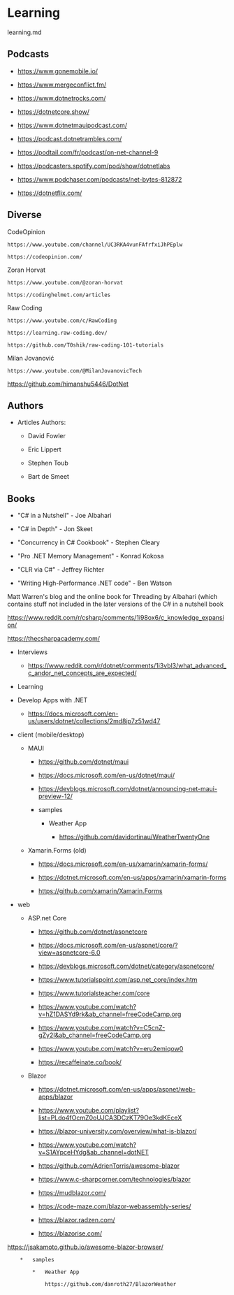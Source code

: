 # Learning

learning.md

## Podcasts

*   https://www.gonemobile.io/

*   https://www.mergeconflict.fm/

*   https://www.dotnetrocks.com/

*   https://dotnetcore.show/

*   https://www.dotnetmauipodcast.com/

*   https://podcast.dotnetrambles.com/

*   https://podtail.com/fr/podcast/on-net-channel-9

*   https://podcasters.spotify.com/pod/show/dotnetlabs

*   https://www.podchaser.com/podcasts/net-bytes-812872

*   https://dotnetflix.com/


## Diverse

CodeOpinion

    https://www.youtube.com/channel/UC3RKA4vunFAfrfxiJhPEplw
    
    https://codeopinion.com/

Zoran Horvat

    https://www.youtube.com/@zoran-horvat

    https://codinghelmet.com/articles

Raw Coding

    https://www.youtube.com/c/RawCoding

    https://learning.raw-coding.dev/

    https://github.com/T0shik/raw-coding-101-tutorials

Milan Jovanović

    https://www.youtube.com/@MilanJovanovicTech

https://github.com/himanshu5446/DotNet

## Authors

*   Articles Authors:

    *   David Fowler

    *   Eric Lippert

    *   Stephen Toub

    *   Bart de Smeet

## Books

*   "C# in a Nutshell" - Joe Albahari

*   "C# in Depth" - Jon Skeet 

*   "Concurrency in C# Cookbook" - Stephen Cleary 

*   "Pro .NET Memory Management" - Konrad Kokosa 

*   "CLR via C#" - Jeffrey Richter 

*   "Writing High-Performance .NET code" - Ben Watson


Matt Warren's blog and the online book for Threading by Albahari (which contains stuff not included in the later versions of the C# in a nutshell book

https://www.reddit.com/r/csharp/comments/1i98ox6/c_knowledge_expansion/

https://thecsharpacademy.com/


*   Interviews

    *   https://www.reddit.com/r/dotnet/comments/1i3vbl3/what_advanced_c_andor_net_concepts_are_expected/

*   Learning

*   Develop Apps with .NET

    *   https://docs.microsoft.com/en-us/users/dotnet/collections/2md8ip7z51wd47


*   client (mobile/desktop)

    *   MAUI

        *   https://github.com/dotnet/maui

        *   https://docs.microsoft.com/en-us/dotnet/maui/

        *   https://devblogs.microsoft.com/dotnet/announcing-net-maui-preview-12/

        *   samples

            *   Weather App

                *  https://github.com/davidortinau/WeatherTwentyOne

    *   Xamarin.Forms (old)

        *   https://docs.microsoft.com/en-us/xamarin/xamarin-forms/

        *   https://dotnet.microsoft.com/en-us/apps/xamarin/xamarin-forms

        *   https://github.com/xamarin/Xamarin.Forms

*   web

    *   ASP.net Core

        *   https://github.com/dotnet/aspnetcore

        *   https://docs.microsoft.com/en-us/aspnet/core/?view=aspnetcore-6.0

        *   https://devblogs.microsoft.com/dotnet/category/aspnetcore/

        *   https://www.tutorialspoint.com/asp.net_core/index.htm

        *   https://www.tutorialsteacher.com/core

        *   https://www.youtube.com/watch?v=hZ1DASYd9rk&ab_channel=freeCodeCamp.org

        *   https://www.youtube.com/watch?v=C5cnZ-gZy2I&ab_channel=freeCodeCamp.org

        *   https://www.youtube.com/watch?v=eru2emiqow0

        *   https://recaffeinate.co/book/

    *   Blazor

        *   https://dotnet.microsoft.com/en-us/apps/aspnet/web-apps/blazor

        *   https://www.youtube.com/playlist?list=PLdo4fOcmZ0oUJCA3DCzKT79Oe3kdKEceX

        *   https://blazor-university.com/overview/what-is-blazor/

        *   https://www.youtube.com/watch?v=S1AYpceHYdg&ab_channel=dotNET

        *   https://github.com/AdrienTorris/awesome-blazor

        *   https://www.c-sharpcorner.com/technologies/blazor

        *   https://mudblazor.com/

        *   https://code-maze.com/blazor-webassembly-series/

        *   https://blazor.radzen.com/

        *   https://blazorise.com/

https://jsakamoto.github.io/awesome-blazor-browser/

        *   samples

            *   Weather App

                https://github.com/danroth27/BlazorWeather


